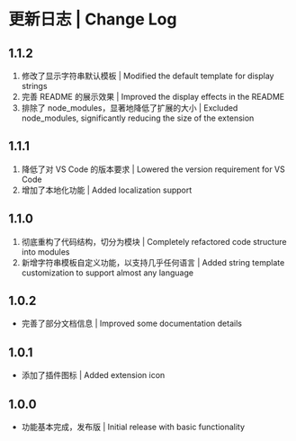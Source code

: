# 更新日志 | Change Log

## 1.1.2

1. 修改了显示字符串默认模板 | Modified the default template for display strings
2. 完善 README 的展示效果 | Improved the display effects in the README
3. 排除了 node_modules，显著地降低了扩展的大小 | Excluded node_modules, significantly reducing the size of the extension

## 1.1.1

1. 降低了对 VS Code 的版本要求 | Lowered the version requirement for VS Code
2. 增加了本地化功能 | Added localization support

## 1.1.0

1. 彻底重构了代码结构，切分为模块 | Completely refactored code structure into modules
2. 新增字符串模板自定义功能，以支持几乎任何语言 | Added string template customization to support almost any language

## 1.0.2

- 完善了部分文档信息 | Improved some documentation details

## 1.0.1

- 添加了插件图标 | Added extension icon

## 1.0.0

- 功能基本完成，发布版 | Initial release with basic functionality
